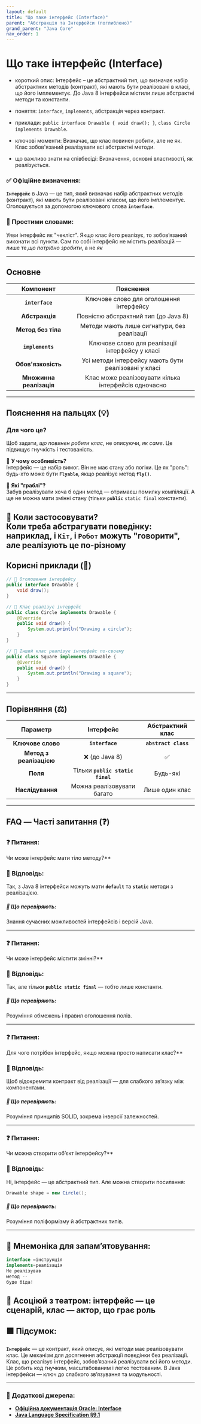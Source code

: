 ```yaml
---
layout: default
title: "Що таке інтерфейс (Interface)"
parent: "Абстракція та Інтерфейси (поглиблено)"
grand_parent: "Java Core"
nav_order: 1
---
```


# Що таке інтерфейс (Interface)

* короткий опис: Інтерфейс – це абстрактний тип, що визначає набір абстрактних методів (контракт), які мають бути реалізовані в класі, що його імплементує. До Java 8 інтерфейси містили лише абстрактні методи та константи.

* поняття: `interface`, `implements`, абстракція через контракт.

* приклади: `public interface Drawable { void draw(); }`, `class Circle implements Drawable`.

* ключові моменти: Визначає, що клас повинен робити, але не як. Клас зобов'язаний реалізувати всі абстрактні методи.

* що важливо знати на співбесіді: Визначення, основні властивості, як реалізується.

### **✅ Офіційне визначення:**

**`Інтерфейс`** в Java — це тип, який визначає набір абстрактних методів (контракт), які мають бути реалізовані класом,
що його імплементує. Оголошується за допомогою ключового слова **`interface`**.

### **🧠 Простими словами:**

Уяви інтерфейс як "чекліст". Якщо клас його реалізує, то зобов’язаний виконати всі пункти. Сам по собі інтерфейс не містить реалізацій — лише те,*що потрібно зробити*, а не *як*

---

## **Основне**

|        Компонент        |                      Пояснення                       |
|:-----------------------:|:----------------------------------------------------:|
|     **`interface`**     |       Ключове слово для оголошення інтерфейсу        |
|     **Абстракція**      |        Повністю абстрактний тип (до Java 8\)         |
|   **Метод без тіла**    |     Методи мають лише сигнатури, без реалізації      |
|    **`implements`**     |   Ключове слово для реалізації інтерфейсу у класі    |
|   **Обов'язковість**    | Усі методи інтерфейсу мають бути реалізовані у класі |
| **Множинна реалізація** | Клас може реалізовувати кілька інтерфейсів одночасно |

---

## **Пояснення на пальцях (💡)**

### **Для чого це?**

Щоб задати, *що повинен робити клас*, не описуючи, *як саме*. Це підвищує гнучкість і тестованість.

🔸 **У чому особливість?**  
Інтерфейс — це набір вимог. Він не має стану або логіки. Це як "роль": будь-хто може бути **`Flyable`**, якщо реалізує
метод **`fly()`**.

🔸 **Які "граблі"?**  
Забув реалізувати хоча б один метод — отримаєш помилку компіляції. А ще не можна мати змінні стану (тільки **`public`**
`static final` константи).

🔸 **Коли застосовувати?**  
Коли треба абстрагувати поведінку: наприклад, і **`Кіт`**, і **`Робот`** можуть "говорити", але реалізують це
по-різному
---

## **Корисні приклади (🧪)**

```java
// 🔻 Оголошення інтерфейсу
public interface Drawable {
    void draw();
}

// 🔻 Клас реалізує інтерфейс
public class Circle implements Drawable {
    @Override
    public void draw() {
        System.out.println("Drawing a circle");
    }
}

// 🔻 Інший клас реалізує інтерфейс по-своєму
public class Square implements Drawable {
    @Override
    public void draw() {
        System.out.println("Drawing a square");
    }
}
```

---

## **Порівняння (⚖️)**

|        Параметр         |            Інтерфейс             |   Абстрактний клас   |
|:-----------------------:|:--------------------------------:|:--------------------:|
|    **Ключове слово**    |         **`interface`**          | **`abstract class`** |
| **Метод з реалізацією** |          ❌ (до Java 8\)          |          ✅           |
|        **Поля**         | Тільки **`public static final`** |       Будь-які       |
|    **Наслідування**     |    Можна реалізовувати багато    |    Лише один клас    |

---

## **FAQ — Часті запитання (❓)**

### **❓ Питання:**

 Чи може інтерфейс мати тіло методу?**

### **💬 Відповідь:**

Так, з Java 8 інтерфейси можуть мати **`default`** та **`static`** методи з реалізацією.

##### **📌 Що перевіряють:**

Знання сучасних можливостей інтерфейсів і версій Java.

---

### **❓ Питання:**

 Чи може інтерфейс містити змінні?**

### **💬 Відповідь:**

Так, але тільки **`public static final`** — тобто лише константи.

##### **📌 Що перевіряють:**

Розуміння обмежень і правил оголошення полів.

---

### **❓ Питання:**

 Для чого потрібен інтерфейс, якщо можна просто написати клас?**

### **💬 Відповідь:**

Щоб відокремити контракт від реалізації — для слабкого зв’язку між компонентами.

##### **📌 Що перевіряють:**

Розуміння принципів SOLID, зокрема інверсії залежностей.

---

### **❓ Питання:**

 Чи можна створити обʼєкт інтерфейсу?**

### **💬 Відповідь:**

Ні, інтерфейс — це абстрактний тип. Але можна створити посилання:

```java
Drawable shape = new Circle();
```

##### **📌 Що перевіряють:**

Розуміння поліформізму й абстрактних типів.

---

## **🧠 Мнемоніка для запам’ятовування:**

```java
interface =інструкція
implements=реалізація
Не реалізував
метод --
буде біда!
```

👾 Асоціюй з театром: інтерфейс — це сценарій, клас — актор, що грає роль
---

## **🟩 Підсумок:**

**`Інтерфейс`** — це контракт, який описує, які методи має реалізовувати клас. Це механізм для досягнення абстракції
поведінки без реалізації. Клас, що реалізує інтерфейс, зобов’язаний реалізувати всі його методи. Це робить код гнучким,
масштабованим і легко тестованим. В Java інтерфейси — ключ до слабкого зв’язування та модульності.

---

### **🔗 Додаткові джерела:**

* [**Офіційна документація Oracle: Interface**](https://docs.oracle.com/javase/tutorial/java/IandI/createinterface.html)
* [**Java Language Specification §9.1**](https://docs.oracle.com/javase/specs/jls/se17/html/jls-9.html)
